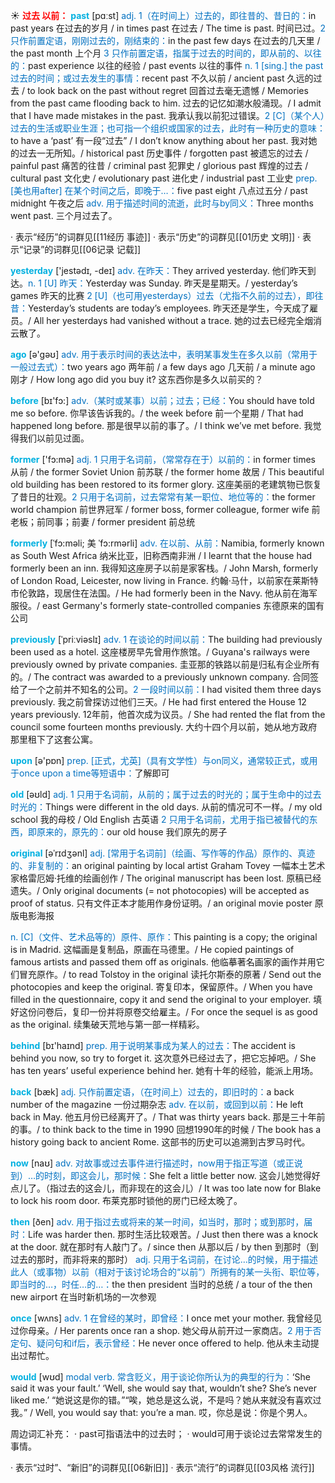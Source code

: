 ☀ <font color="red">**过去 以前：**</font>
<font color="sky blue">**past**</font> [pɑːst] 
<font color="#0070c0">adj. 1（在时间上）过去的，即往昔的、昔日的：</font>in past years 在过去的岁月 / in times past 在过去 / The time is past. 时间已过。<font color="#0070c0">2 只作前置定语，刚刚过去的，刚结束的：</font>in the past few days 在过去的几天里 / the past month 上个月 <font color="#0070c0">3 只作前置定语，指属于过去的时间的，即从前的、以往的：</font>past experience 以往的经验 / past events 以往的事件 <font color="#0070c0">n. 1 [sing.] the past 过去的时间；或过去发生的事情：</font>recent past 不久以前 / ancient past 久远的过去 / to look back on the past without regret 回首过去毫无遗憾 / Memories from the past came flooding back to him. 过去的记忆如潮水般涌现。/ I admit that I have made mistakes in the past. 我承认我以前犯过错误。<font color="#0070c0">2 [C]（某个人）过去的生活或职业生涯；也可指一个组织或国家的过去，此时有一种历史的意味：</font>to have a ‘past’ 有一段“过去” / I don’t know anything about her past. 我对她的过去一无所知。/ historical past 历史事件 / forgotten past 被遗忘的过去 / painful past 痛苦的往昔 / criminal past 犯罪史 / glorious past 辉煌的过去 / cultural past 文化史 / evolutionary past 进化史 / industrial past 工业史 <font color="#0070c0">prep. [美也用after] 在某个时间之后，即晚于…：</font>five past eight 八点过五分 / past midnight 午夜之后 <font color="#0070c0">adv. 用于描述时间的流逝，此时与by同义：</font>Three months went past. 三个月过去了。

· 表示“经历”的词群见[[11经历 事迹]]
· 表示“历史”的词群见[[01历史 文明]]
· 表示“记录”的词群见[[06记录 记载]]

<font color="sky blue">**yesterday**</font> ['jestədɪ, -deɪ] 
<font color="#0070c0">adv. 在昨天：</font>They arrived yesterday. 他们昨天到达。<font color="#0070c0">n. 1 [U] 昨天：</font>Yesterday was Sunday. 昨天是星期天。/ yesterday’s games 昨天的比赛 <font color="#0070c0">2 [U]（也可用yesterdays）过去（尤指不久前的过去），即往昔：</font>Yesterday’s students are today’s employees. 昨天还是学生，今天成了雇员。/ All her yesterdays had vanished without a trace. 她的过去已经完全烟消云散了。

<font color="sky blue">**ago**</font> [ə'ɡəʊ] 
<font color="#0070c0">adv. 用于表示时间的表达法中，表明某事发生在多久以前（常用于一般过去式）：</font>two years ago 两年前 / a few days ago 几天前 / a minute ago 刚才 / How long ago did you buy it? 这东西你是多久以前买的？

<font color="sky blue">**before**</font> [bɪ'fɔ:] 
<font color="#0070c0">adv.（某时或某事）以前；过去；已经：</font>You should have told me so before. 你早该告诉我的。/ the week before 前一个星期 / That had happened long before. 那是很早以前的事了。/ I think we’ve met before. 我觉得我们以前见过面。

<font color="sky blue">**former**</font> ['fɔ:mə] 
<font color="#0070c0">adj. 1 只用于名词前，（常常存在于）以前的：</font>in former times 从前 / the former Soviet Union 前苏联 / the former home 故居 / This beautiful old building has been restored to its former glory. 这座美丽的老建筑物已恢复了昔日的壮观。<font color="#0070c0">2 只用于名词前，过去常常有某一职位、地位等的：</font>the former world champion 前世界冠军 / former boss, former colleague, former wife 前老板；前同事；前妻 / former president 前总统
 
<font color="sky blue">**formerly**</font> [ˈfɔ:məli; 美 ˈfɔ:rmərli]
<font color="#0070c0">adv. 在以前、从前：</font>Namibia, formerly known as South West Africa 纳米比亚，旧称西南非洲 / I learnt that the house had formerly been an inn. 我得知这座房子以前是家客栈。/ John Marsh, formerly of London Road, Leicester, now living in France. 约翰·马什，以前家在莱斯特市伦敦路，现居住在法国。/ He had formerly been in the Navy. 他从前在海军服役。/ east Germany's formerly state-controlled companies 东德原来的国有公司

<font color="sky blue">**previously**</font> [ˈpriːviəslɪ]
<font color="#0070c0">adv. 1 在谈论的时间以前：</font>The building had previously been used as a hotel. 这座楼房早先曾用作旅馆。/ Guyana's railways were previously owned by private companies. 圭亚那的铁路以前是归私有企业所有的。/ The contract was awarded to a previously unknown company. 合同签给了一个之前并不知名的公司。<font color="#0070c0">2 一段时间以前：</font>I had visited them three days previously. 我之前曾探访过他们三天。/ He had first entered the House 12 years previously. 12年前，他首次成为议员。/ She had rented the flat from the council some fourteen months previously. 大约十四个月以前，她从地方政府那里租下了这套公寓。

<font color="sky blue">**upon**</font> [ə'pɒn] 
<font color="#0070c0">prep. [正式，尤英]（具有文学性）与on同义，通常较正式，或用于once upon a time等短语中：</font>了解即可

<font color="sky blue">**old**</font> [əʊld] 
<font color="#0070c0">adj. 1 只用于名词前，从前的；属于过去的时光的；属于生命中的过去时光的：</font>Things were different in the old days. 从前的情况可不一样。/ my old school 我的母校 / Old English 古英语 <font color="#0070c0">2 只用于名词前，尤用于指已被替代的东西，即原来的，原先的：</font>our old house 我们原先的房子
           
<font color="sky blue">**original**</font> [əˈrɪdʒənl]
<font color="#0070c0">adj. [常用于名词前]（绘画、写作等的作品）原作的、真迹的、非复制的：</font>an original painting by local artist Graham Tovey 一幅本土艺术家格雷厄姆·托维的绘画创作 / The original manuscript has been lost. 原稿已经遗失。/ Only original documents (= not photocopies) will be accepted as proof of status. 只有文件正本才能用作身份证明。/ an original movie poster 原版电影海报

<font color="#0070c0">n. [C]（文件、艺术品等的）原件、原作：</font>This painting is a copy; the original is in Madrid. 这幅画是复制品，原画在马德里。/ He copied paintings of famous artists and passed them off as originals. 他临摹著名画家的画作并用它们冒充原作。/ to read Tolstoy in the original 读托尔斯泰的原著 / Send out the photocopies and keep the original. 寄复印本，保留原件。/ When you have filled in the questionnaire, copy it and send the original to your employer. 填好这份问卷后，复印一份并将原卷交给雇主。/ For once the sequel is as good as the original. 续集破天荒地与第一部一样精彩。

<font color="sky blue">**behind**</font> [bɪ'haɪnd] 
<font color="#0070c0">prep. 用于说明某事成为某人的过去：</font>The accident is behind you now, so try to forget it. 这次意外已经过去了，把它忘掉吧。/ She has ten years’ useful experience behind her. 她有十年的经验，能派上用场。

<font color="sky blue">**back**</font> [bæk] 
<font color="#0070c0">adj. 只作前置定语，（在时间上）过去的，即旧时的：</font>a back number of the magazine 一份过期杂志 <font color="#0070c0">adv. 在以前，或回到以前：</font>He left back in May. 他五月份已经离开了。/ That was thirty years back. 那是三十年前的事。/ to think back to the time in 1990 回想1990年的时候 / The book has a history going back to ancient Rome. 这部书的历史可以追溯到古罗马时代。

<font color="sky blue">**now**</font> [naʊ] 
<font color="#0070c0">adv. 对故事或过去事件进行描述时，now用于指正写道（或正说到）…的时刻，即这会儿，那时候：</font>She felt a little better now. 这会儿她觉得好点儿了。（指过去的这会儿，而非现在的这会儿）/ It was too late now for Blake to lock his room door. 布莱克那时锁他的房门已经太晚了。

<font color="sky blue">**then**</font> [ðen] 
<font color="#0070c0">adv. 用于指过去或将来的某一时间，如当时，那时；或到那时，届时：</font>Life was harder then. 那时生活比较艰苦。/ Just then there was a knock at the door. 就在那时有人敲门了。/ since then 从那以后 / by then 到那时（到过去的那时，而非将来的那时） <font color="#0070c0">adj. 只用于名词前，在讨论…的时候，用于描述此人（或事物）以前（相对于该讨论场合的“以前”）所拥有的某一头衔、职位等，即当时的…，时任…的…：</font>the then president 当时的总统 / a tour of the then new airport 在当时新机场的一次参观

<font color="sky blue">**once**</font> [wʌns] 
<font color="#0070c0">adv. 1 在曾经的某时，即曾经：</font>I once met your mother. 我曾经见过你母亲。/ Her parents once ran a shop. 她父母从前开过一家商店。<font color="#0070c0">2 用于否定句、疑问句和if后，表示曾经：</font>He never once offered to help. 他从未主动提出过帮忙。

<font color="sky blue">**would**</font> [wʊd] 
<font color="#0070c0">modal verb. 常含贬义，用于谈论你所认为的典型的行为：</font>‘She said it was your fault.’ ‘Well, she would say that, wouldn’t she? She’s never liked me.’ “她说这是你的错。”“唉，她总是这么说，不是吗？她从来就没有喜欢过我。” / Well, you would say that: you’re a man. 哎，你总是说：你是个男人。 

周边词汇补充：
· past可指语法中的过去时；
· would可用于谈论过去常常发生的事情。

· 表示“过时”、“新旧”的词群见[[06新旧]]
· 表示“流行”的词群见[[03风格 流行]]
